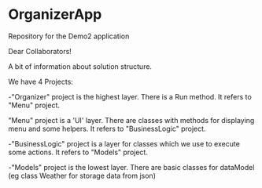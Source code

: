 # OrganizerApp
Repository for the Demo2 application

Dear Collaborators!

A bit of information about solution structure.

We have 4 Projects:

-"Organizer" project is the highest layer. There is a Run method. It refers to "Menu" project.

"Menu" project is a 'UI' layer. There are classes with methods for displaying menu and some helpers. It refers to "BusinessLogic" project.

-"BusinessLogic" project is a layer for classes which we use to execute some actions. It refers to "Models" project.

-"Models" project is the lowest layer. There are basic classes for dataModel (eg class Weather for storage data from json)
